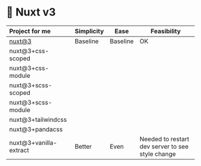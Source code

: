 # 🤔 Nuxt v3

| Project for me         | Simplicity | Ease     | Feasibility                                      |
| :--------------------- | ---------- | -------- | ------------------------------------------------ |
| [nuxt@3](./nuxt@3/)    | Baseline   | Baseline | OK                                               |
| nuxt@3+css-scoped      |
| nuxt@3+css-module      |
| nuxt@3+scss-scoped     |
| nuxt@3+scss-module     |
| nuxt@3+tailwindcss     |
| nuxt@3+pandacss        |
| nuxt@3+vanilla-extract | Better     | Even     | Needed to restart dev server to see style change |
